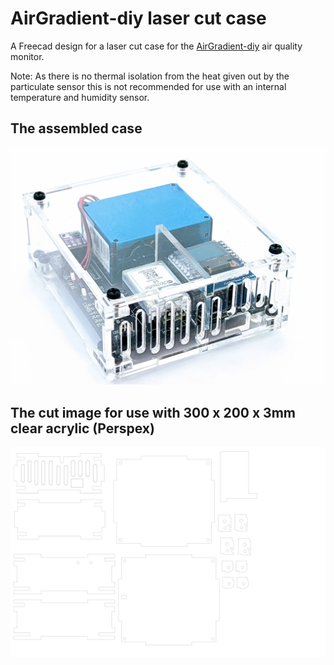 # AirGradient-diy laser cut case
A Freecad design for a laser cut case for the [AirGradient-diy](https://www.airgradient.com/diy/) air quality monitor.

Note: As there is no thermal isolation from the heat given out by the particulate sensor this is not recommended for use with an internal temperature and humidity sensor.

## The assembled case
![assembly](/images/AirGradient-laser-case.jpg "Assembled case")

## The cut image for use with 300 x 200 x 3mm clear acrylic (Perspex)
![cuts](/images/air-case.svg "Laser Cuts")
